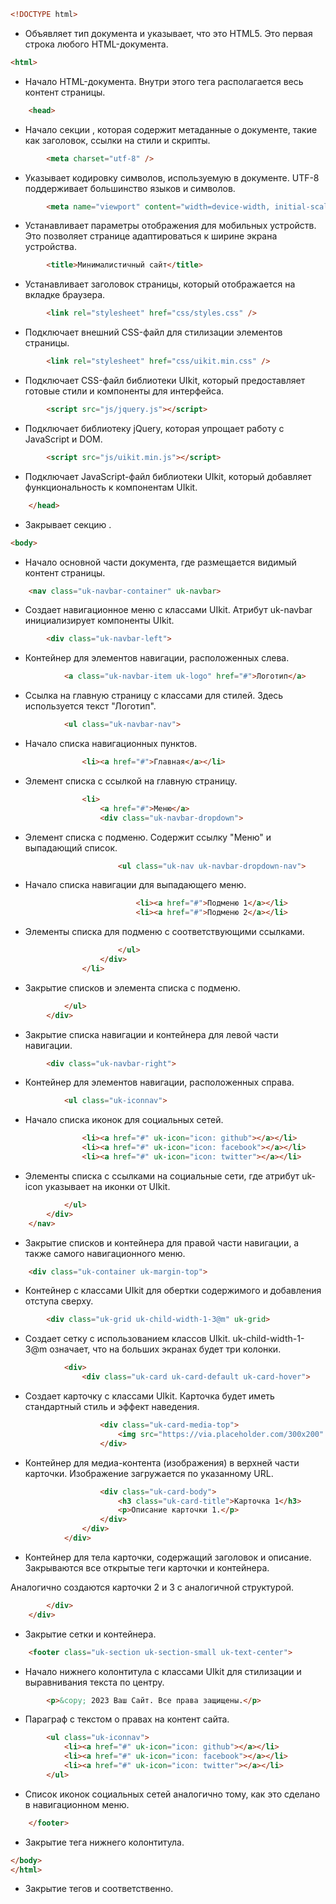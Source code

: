 
```html
<!DOCTYPE html>
```

- Объявляет тип документа и указывает, что это HTML5. Это первая строка любого HTML-документа.
```html
<html>
```
- Начало HTML-документа. Внутри этого тега располагается весь контент страницы.
```html
    <head>
```
- Начало секции <head>, которая содержит метаданные о документе, такие как заголовок, ссылки на стили и скрипты.
```html
        <meta charset="utf-8" />
```
- Указывает кодировку символов, используемую в документе. UTF-8 поддерживает большинство языков и символов.

```html
        <meta name="viewport" content="width=device-width, initial-scale=1.0">
```
- Устанавливает параметры отображения для мобильных устройств. Это позволяет странице адаптироваться к ширине экрана устройства.
```html
        <title>Минималистичный сайт</title>
```
- Устанавливает заголовок страницы, который отображается на вкладке браузера.
```html
        <link rel="stylesheet" href="css/styles.css" />
```
- Подключает внешний CSS-файл для стилизации элементов страницы.
```html
        <link rel="stylesheet" href="css/uikit.min.css" />
```
- Подключает CSS-файл библиотеки UIkit, который предоставляет готовые стили и компоненты для интерфейса.
```html
        <script src="js/jquery.js"></script>
```
- Подключает библиотеку jQuery, которая упрощает работу с JavaScript и DOM.
```html
        <script src="js/uikit.min.js"></script>
```
- Подключает JavaScript-файл библиотеки UIkit, который добавляет функциональность к компонентам UIkit.
```html
    </head>
```
- Закрывает секцию <head>.
```html
<body>
```
- Начало основной части документа, где размещается видимый контент страницы.
```html
    <nav class="uk-navbar-container" uk-navbar>
```
- Создает навигационное меню с классами UIkit. Атрибут uk-navbar инициализирует компоненты UIkit.
```html
        <div class="uk-navbar-left">
```
- Контейнер для элементов навигации, расположенных слева.
```html
            <a class="uk-navbar-item uk-logo" href="#">Логотип</a>
```
- Ссылка на главную страницу с классами для стилей. Здесь используется текст "Логотип".
```html
            <ul class="uk-navbar-nav">
```
- Начало списка навигационных пунктов.
```html
                <li><a href="#">Главная</a></li>
```
- Элемент списка с ссылкой на главную страницу.
```html
                <li>
                    <a href="#">Меню</a>
                    <div class="uk-navbar-dropdown">
```
- Элемент списка с подменю. Содержит ссылку "Меню" и выпадающий список.
```html
                        <ul class="uk-nav uk-navbar-dropdown-nav">
```
- Начало списка навигации для выпадающего меню.
```html
                            <li><a href="#">Подменю 1</a></li>
                            <li><a href="#">Подменю 2</a></li>
```
- Элементы списка для подменю с соответствующими ссылками.
```html
                        </ul>
                    </div>
                </li>
```
- Закрытие списков и элемента списка с подменю.
```html
            </ul>
        </div>
```
- Закрытие списка навигации и контейнера для левой части навигации.
```html
        <div class="uk-navbar-right">
```
- Контейнер для элементов навигации, расположенных справа.
```html
            <ul class="uk-iconnav">
```
- Начало списка иконок для социальных сетей.
```html
                <li><a href="#" uk-icon="icon: github"></a></li>
                <li><a href="#" uk-icon="icon: facebook"></a></li>
                <li><a href="#" uk-icon="icon: twitter"></a></li>
```
- Элементы списка с ссылками на социальные сети, где атрибут uk-icon указывает на иконки от UIkit.
```html
            </ul>
        </div>
    </nav>
```
- Закрытие списков и контейнера для правой части навигации, а также самого навигационного меню.
```html
    <div class="uk-container uk-margin-top">
```
- Контейнер с классами UIkit для обертки содержимого и добавления отступа сверху.
```html
        <div class="uk-grid uk-child-width-1-3@m" uk-grid>
```
- Создает сетку с использованием классов UIkit. uk-child-width-1-3@m означает, что на больших экранах будет три колонки.
```html
            <div>
                <div class="uk-card uk-card-default uk-card-hover">
```
- Создает карточку с классами UIkit. Карточка будет иметь стандартный стиль и эффект наведения.
```html
                    <div class="uk-card-media-top">
                        <img src="https://via.placeholder.com/300x200" alt="Карточка 1">
                    </div>
```
- Контейнер для медиа-контента (изображения) в верхней части карточки. Изображение загружается по указанному URL.
```html
                    <div class="uk-card-body">
                        <h3 class="uk-card-title">Карточка 1</h3>
                        <p>Описание карточки 1.</p>
                    </div>
                </div>
            </div>
```
- Контейнер для тела карточки, содержащий заголовок и описание. Закрываются все открытые теги карточки и контейнера.

Аналогично создаются карточки 2 и 3 с аналогичной структурой.
```html
        </div>
    </div>
```
- Закрытие сетки и контейнера.
```html
    <footer class="uk-section uk-section-small uk-text-center">
```
- Начало нижнего колонтитула с классами UIkit для стилизации и выравнивания текста по центру.
```html
        <p>&copy; 2023 Ваш Сайт. Все права защищены.</p>
```
- Параграф с текстом о правах на контент сайта.
```html
        <ul class="uk-iconnav">
            <li><a href="#" uk-icon="icon: github"></a></li>
            <li><a href="#" uk-icon="icon: facebook"></a></li>
            <li><a href="#" uk-icon="icon: twitter"></a></li>
        </ul>
```
- Список иконок социальных сетей аналогично тому, как это сделано в навигационном меню.
```html
    </footer>
```
- Закрытие тега нижнего колонтитула.
```html
</body>
</html>
```
- Закрытие тегов <body> и <html> соответственно. 
